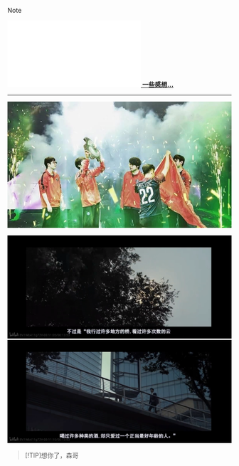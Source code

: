 > [!NOTE]
>
> **[<embed src="/_media/文章-写感想.svg" type="image/svg+xml" /> 一些感想...](/感想/)**


---

<span id="busuanzi_container_site_pv" style='display:none'>
    <embed src="/_media/访问量.svg" type="image/svg+xml" /> 本站总访问量：<span id="busuanzi_value_site_pv"></span> 次
</span>
<span id="busuanzi_container_site_uv" style='display:none'>
    | <embed src="/_media/访客足迹.svg" type="image/svg+xml" /> 本站总访客数：<span id="busuanzi_value_site_uv"></span> 人
</span>

 ![Winner](image/Winner.jpg ":size=100%")

 ![QQ图片20220522135024](image/QQ图片20220522135024.png ":size=60%") ![QQ图片20220522135101](image/QQ图片20220522135101.png ":size=60%")

> [!TIP]想你了，森哥

